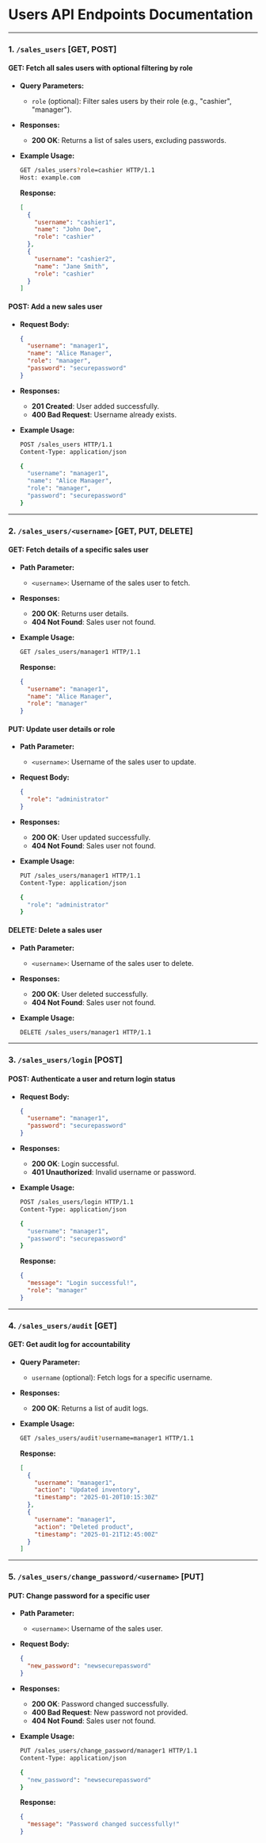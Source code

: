 # **Users API Endpoints Documentation**

---

### **1. `/sales_users` [GET, POST]**

#### **GET**: Fetch all sales users with optional filtering by role

- **Query Parameters:**
  - `role` (optional): Filter sales users by their role (e.g., "cashier", "manager").
- **Responses:**
  - **200 OK**: Returns a list of sales users, excluding passwords.
- **Example Usage:**

  ```bash
  GET /sales_users?role=cashier HTTP/1.1
  Host: example.com
  ```

  **Response:**

  ```json
  [
    {
      "username": "cashier1",
      "name": "John Doe",
      "role": "cashier"
    },
    {
      "username": "cashier2",
      "name": "Jane Smith",
      "role": "cashier"
    }
  ]
  ```

#### **POST**: Add a new sales user

- **Request Body:**

  ```json
  {
    "username": "manager1",
    "name": "Alice Manager",
    "role": "manager",
    "password": "securepassword"
  }
  ```

- **Responses:**
  - **201 Created**: User added successfully.
  - **400 Bad Request**: Username already exists.
- **Example Usage:**

  ```bash
  POST /sales_users HTTP/1.1
  Content-Type: application/json

  {
    "username": "manager1",
    "name": "Alice Manager",
    "role": "manager",
    "password": "securepassword"
  }
  ```

---

### **2. `/sales_users/<username>` [GET, PUT, DELETE]**

#### **GET**: Fetch details of a specific sales user

- **Path Parameter:**
  - `<username>`: Username of the sales user to fetch.
- **Responses:**
  - **200 OK**: Returns user details.
  - **404 Not Found**: Sales user not found.
- **Example Usage:**

  ```bash
  GET /sales_users/manager1 HTTP/1.1
  ```

  **Response:**

  ```json
  {
    "username": "manager1",
    "name": "Alice Manager",
    "role": "manager"
  }
  ```

#### **PUT**: Update user details or role

- **Path Parameter:**
  - `<username>`: Username of the sales user to update.
- **Request Body:**

  ```json
  {
    "role": "administrator"
  }
  ```

- **Responses:**
  - **200 OK**: User updated successfully.
  - **404 Not Found**: Sales user not found.
- **Example Usage:**

  ```bash
  PUT /sales_users/manager1 HTTP/1.1
  Content-Type: application/json

  {
    "role": "administrator"
  }
  ```

#### **DELETE**: Delete a sales user

- **Path Parameter:**
  - `<username>`: Username of the sales user to delete.
- **Responses:**
  - **200 OK**: User deleted successfully.
  - **404 Not Found**: Sales user not found.
- **Example Usage:**

  ```bash
  DELETE /sales_users/manager1 HTTP/1.1
  ```

---

### **3. `/sales_users/login` [POST]**

#### **POST**: Authenticate a user and return login status

- **Request Body:**

  ```json
  {
    "username": "manager1",
    "password": "securepassword"
  }
  ```

- **Responses:**
  - **200 OK**: Login successful.
  - **401 Unauthorized**: Invalid username or password.
- **Example Usage:**

  ```bash
  POST /sales_users/login HTTP/1.1
  Content-Type: application/json

  {
    "username": "manager1",
    "password": "securepassword"
  }
  ```

  **Response:**

  ```json
  {
    "message": "Login successful!",
    "role": "manager"
  }
  ```

---

### **4. `/sales_users/audit` [GET]**

#### **GET**: Get audit log for accountability

- **Query Parameter:**
  - `username` (optional): Fetch logs for a specific username.
- **Responses:**
  - **200 OK**: Returns a list of audit logs.
- **Example Usage:**

  ```bash
  GET /sales_users/audit?username=manager1 HTTP/1.1
  ```

  **Response:**

  ```json
  [
    {
      "username": "manager1",
      "action": "Updated inventory",
      "timestamp": "2025-01-20T10:15:30Z"
    },
    {
      "username": "manager1",
      "action": "Deleted product",
      "timestamp": "2025-01-21T12:45:00Z"
    }
  ]
  ```

---

### **5. `/sales_users/change_password/<username>` [PUT]**

#### **PUT**: Change password for a specific user

- **Path Parameter:**
  - `<username>`: Username of the sales user.
- **Request Body:**

  ```json
  {
    "new_password": "newsecurepassword"
  }
  ```

- **Responses:**
  - **200 OK**: Password changed successfully.
  - **400 Bad Request**: New password not provided.
  - **404 Not Found**: Sales user not found.
- **Example Usage:**

  ```bash
  PUT /sales_users/change_password/manager1 HTTP/1.1
  Content-Type: application/json

  {
    "new_password": "newsecurepassword"
  }
  ```

  **Response:**

  ```json
  {
    "message": "Password changed successfully!"
  }
  ```
